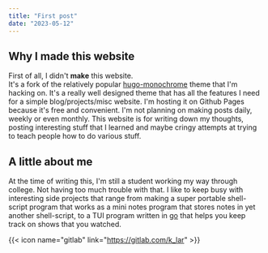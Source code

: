 ```yaml
---
title: "First post"
date: "2023-05-12"
---
```


## Why I made this website

First of all, I didn't **make** this website.  
It's a fork of the relatively popular [hugo-monochrome](https://github.com/kaiiiz/hugo-theme-monochrome/)
theme that I'm hacking on. It's a really well designed theme that has all the features I need for a
simple blog/projects/misc website. I'm hosting it on Github Pages because it's free and convenient.
I'm not planning on making posts daily, weekly or even monthly. This website is for writing down my
thoughts, posting interesting stuff that I learned and maybe cringy attempts at trying to teach
people how to do various stuff.

## A little about me

At the time of writing this, I'm still a student working my way through college. Not having too much
trouble with that. I like to keep busy with interesting side projects that range from making a super
portable shell-script program that works as a mini notes program that stores notes in yet another
shell-script, to a TUI program written in [go](https://go.dev/) that helps you keep track on shows that
you watched.

{{< icon name="gitlab" link="https://gitlab.com/k_lar" >}}

